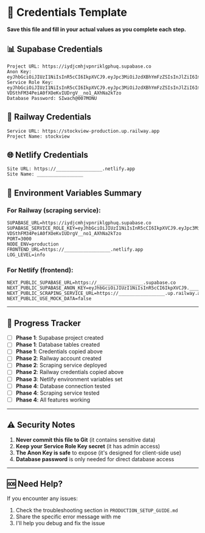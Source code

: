 # 🔑 Credentials Template

**Save this file and fill in your actual values as you complete each step.**

## **📊 Supabase Credentials**

```
Project URL: https://iydjcmhjvpnriklgphuq.supabase.co
Anon Key: eyJhbGciOiJIUzI1NiIsInR5cCI6IkpXVCJ9.eyJpc3MiOiJzdXBhYmFzZSIsInJlZiI6Iml5ZGpjbWhqdnBucmlrbGdwaHVxIiwicm9sZSI6ImFub24iLCJpYXQiOjE3NTYwNTYzMTgsImV4cCI6MjA3MTYzMjMxOH0.JtpiWPzWvHjBBTQ13ZaGpQYdgwH9VV1SMGblJSmXtY8
Service Role Key: eyJhbGciOiJIUzI1NiIsInR5cCI6IkpXVCJ9.eyJpc3MiOiJzdXBhYmFzZSIsInJlZiI6Iml5ZGpjbWhqdnBucmlrbGdwaHVxIiwicm9sZSI6InNlcnZpY2Vfcm9sZSIsImlhdCI6MTc1NjA1NjMxOCwiZXhwIjoyMDcxNjMyMzE4fQ.-VDSthFM34PeiA0fXOeKvIUDrgV__no1_AXhNa2kTzo
Database Password: SIwach@007MONU
```

## **🚂 Railway Credentials**

```
Service URL: https://stockview-production.up.railway.app
Project Name: stockview
```

## **🌐 Netlify Credentials**

```
Site URL: https://_________________.netlify.app
Site Name: _________________
```

## **🔧 Environment Variables Summary**

### **For Railway (scraping service):**
```env
SUPABASE_URL=https://iydjcmhjvpnriklgphuq.supabase.co
SUPABASE_SERVICE_ROLE_KEY=eyJhbGciOiJIUzI1NiIsInR5cCI6IkpXVCJ9.eyJpc3MiOiJzdXBhYmFzZSIsInJlZiI6Iml5ZGpjbWhqdnBucmlrbGdwaHVxIiwicm9sZSI6InNlcnZpY2Vfcm9sZSIsImlhdCI6MTc1NjA1NjMxOCwiZXhwIjoyMDcxNjMyMzE4fQ.-VDSthFM34PeiA0fXOeKvIUDrgV__no1_AXhNa2kTzo
PORT=3000
NODE_ENV=production
FRONTEND_URL=https://_________________.netlify.app
LOG_LEVEL=info
```

### **For Netlify (frontend):**
```env
NEXT_PUBLIC_SUPABASE_URL=https://_________________.supabase.co
NEXT_PUBLIC_SUPABASE_ANON_KEY=eyJhbGciOiJIUzI1NiIsInR5cCI6IkpXVCJ9._________________
NEXT_PUBLIC_SCRAPING_SERVICE_URL=https://_________________.up.railway.app
NEXT_PUBLIC_USE_MOCK_DATA=false
```

---

## **📝 Progress Tracker**

- [ ] **Phase 1**: Supabase project created
- [ ] **Phase 1**: Database tables created
- [ ] **Phase 1**: Credentials copied above
- [ ] **Phase 2**: Railway account created
- [ ] **Phase 2**: Scraping service deployed
- [ ] **Phase 2**: Railway credentials copied above
- [ ] **Phase 3**: Netlify environment variables set
- [ ] **Phase 4**: Database connection tested
- [ ] **Phase 4**: Scraping service tested
- [ ] **Phase 4**: All features working

---

## **⚠️ Security Notes**

1. **Never commit this file to Git** (it contains sensitive data)
2. **Keep your Service Role Key secret** (it has admin access)
3. **The Anon Key is safe** to expose (it's designed for client-side use)
4. **Database password** is only needed for direct database access

---

## **🆘 Need Help?**

If you encounter any issues:
1. Check the troubleshooting section in `PRODUCTION_SETUP_GUIDE.md`
2. Share the specific error message with me
3. I'll help you debug and fix the issue
